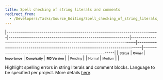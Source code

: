 ```yaml
---
title: Spell checking of string literals and comments
redirect_from:
  - /Developers/Tasks/Source_Editing/Spell_checking_of_string_literals_and_comments/
---
```


<span> </span>

<span id="_task_a_SourceEditing.SpellChecking"></span><span> </span>

|------------------------------------------------------------------------------|--------------------------------------------------------------|--------------------------------------------------------------------------------|--------------------------------------------------------------------------------|---------------------------------------------------------------|
| **<span style="font-size: x-small;">Status</span>**                          | **<span style="font-size: x-small;">Owner</span>**           | **<span style="font-size: x-small;">Importance</span>**                        | **<span style="font-size: x-small;">Complexity</span>**                        | **<span style="font-size: x-small;">MD Version</span>**       |
| <span class="task-status-Pending" style="font-size: x-small;">Pending</span> | <span class="task-owner" style="font-size: x-small;"></span> | <span class="task-importance-Normal" style="font-size: x-small;">Normal</span> | <span class="task-complexity-Medium" style="font-size: x-small;">Medium</span> | <span class="task-target" style="font-size: x-small;"></span> |

Highlight spelling errors in string literals and comment blocks. Language to be specified per project. More details [here](https://bugzilla.novell.com/show_bug.cgi?id=320172 "https://bugzilla.novell.com/show_bug.cgi?id=320172").

